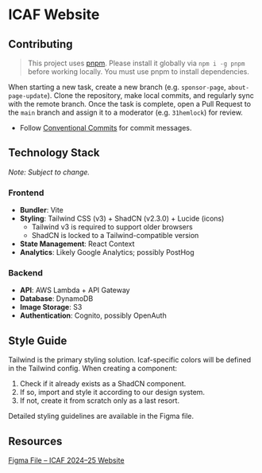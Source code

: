 # ICAF Website

## Contributing

> This project uses [pnpm](https://pnpm.io). Please install it globally via `npm i -g pnpm` before working locally. You must use pnpm to install dependencies.

When starting a new task, create a new branch (e.g. `sponsor-page`, `about-page-update`). Clone the repository, make local commits, and regularly sync with the remote branch. Once the task is complete, open a Pull Request to the `main` branch and assign it to a moderator (e.g. `31hemlock`) for review.

- Follow [Conventional Commits](https://www.conventionalcommits.org/en/v1.0.0/) for commit messages.

## Technology Stack

_Note: Subject to change._

### Frontend

- **Bundler**: Vite
- **Styling**: Tailwind CSS (v3) + ShadCN (v2.3.0) + Lucide (icons)
  - Tailwind v3 is required to support older browsers
  - ShadCN is locked to a Tailwind-compatible version
- **State Management**: React Context
- **Analytics**: Likely Google Analytics; possibly PostHog

### Backend

- **API**: AWS Lambda + API Gateway
- **Database**: DynamoDB
- **Image Storage**: S3
- **Authentication**: Cognito, possibly OpenAuth

## Style Guide

Tailwind is the primary styling solution. Icaf-specific colors will be defined in the Tailwind config. When creating a component:

1. Check if it already exists as a ShadCN component.
2. If so, import and style it according to our design system.
3. If not, create it from scratch only as a last resort.

Detailed styling guidelines are available in the Figma file.

## Resources

[Figma File – ICAF 2024–25 Website](https://www.figma.com/design/A5qtnPkMi0ujZiGiBMFB7c/ICAF-%7C-2024--25-%7C-Main-Website-%7C-Free-File)

